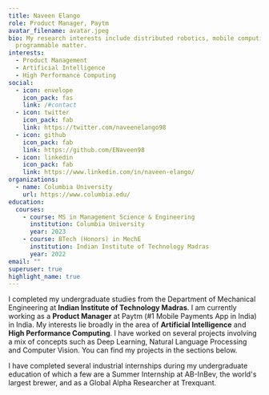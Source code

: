 ```yaml
---
title: Naveen Elango
role: Product Manager, Paytm
avatar_filename: avatar.jpeg
bio: My research interests include distributed robotics, mobile computing and
  programmable matter.
interests:
  - Product Management
  - Artificial Intelligence
  - High Performance Computing
social:
  - icon: envelope
    icon_pack: fas
    link: /#contact
  - icon: twitter
    icon_pack: fab
    link: https://twitter.com/naveenelango98
  - icon: github
    icon_pack: fab
    link: https://github.com/ENaveen98
  - icon: linkedin
    icon_pack: fab
    link: https://www.linkedin.com/in/naveen-elango/
organizations:
  - name: Columbia University
    url: https://www.columbia.edu/
education:
  courses:
    - course: MS in Management Science & Engineering
      institution: Columbia University
      year: 2023
    - course: BTech (Honors) in MechE
      institution: Indian Institute of Technology Madras
      year: 2022
email: ""
superuser: true
highlight_name: true
---
```

I completed my undergraduate studies from the Department of Mechanical Engineering at **Indian Institute of Technology Madras**. I am currently working as a **Product Manager** at Paytm (#1 Mobile Payments App in India) in India.
My interests lie broadly in the area of **Artificial Intelligence** and **High Performance Computing**. I have worked on several projects involving a mix of concepts such as Deep Learning, Natural Language Processing and Computer Vision. You can find my projects in the sections below. 

I have completed several industrial internships during my undergraduate education of which a few are a Summer Internship at AB-InBev, the world's largest brewer, and as a Global Alpha Researcher at Trexquant.